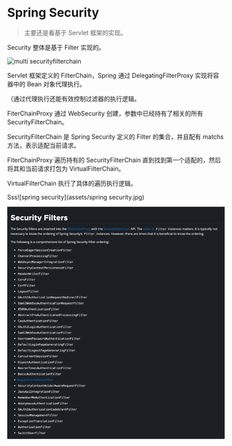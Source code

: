 # Spring Security

> 主要还是看基于 Servlet 框架的实现。



Security 整体是基于 Filter 实现的。

![multi securityfilterchain](https://docs.spring.io/spring-security/reference/_images/servlet/architecture/multi-securityfilterchain.png)



Servlet 框架定义的 FilterChain，Spring 通过 DelegatingFilterProxy 实现将容器中的 Bean 对象代理执行。

（通过代理执行还能有效控制过滤器的执行逻辑。

FiterChainProxy 通过 WebSecurity 创建，参数中已经持有了相关的所有 SecurityFilterChain。

SecurityFilterChain 是 Spring Security 定义的 Filter 的集合，并且配有 matchs 方法，表示适配当前请求。

FiterChainProxy 遍历持有的 SecurityFilterChain 直到找到第一个适配的，然后将其和当前请求打包为 VirtualFilterChain。

VirtualFilterChain 执行了具体的遍历执行逻辑。





Sss![spring security](assets/spring security.jpg)







![image-20230717下午71447480](assets/image-20230717下午71447480.png)
